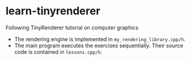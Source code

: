 # learn-tinyrenderer
Following TinyRenderer tutorial on computer graphics

- The rendering engine is implemented in `my_rendering_library.cpp/h`.
- The main program executes the exercises sequentially. Their source code is contained in `lessons.cpp/h`.
